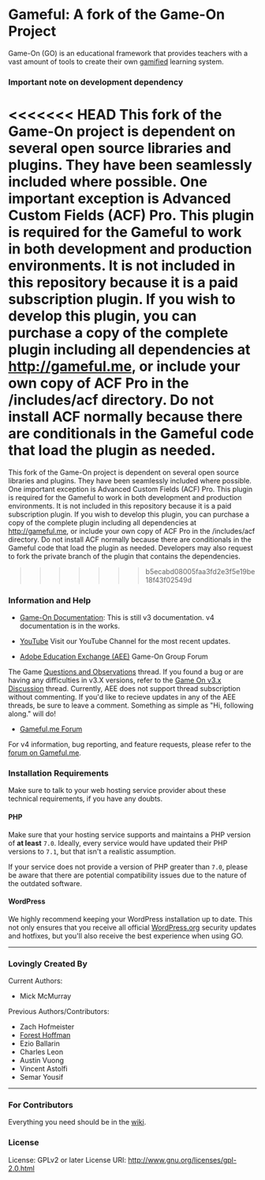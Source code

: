# Gameful: A fork of the Game-On Project

Game-On (GO) is an educational framework that provides teachers with a vast amount of tools to create their own <a href="http://en.wikipedia.org/wiki/Gamification" target="_blank">gamified</a> learning system.

### Important note on development dependency
<<<<<<< HEAD
This fork of the Game-On project is dependent on several open source libraries and plugins. They have been seamlessly included where possible.  One important exception is Advanced Custom Fields (ACF) Pro. This plugin is required for the Gameful to work in both development and production environments. It is not included in this repository because it is a paid subscription plugin. If you wish to develop this plugin, you can purchase a copy of the complete plugin including all dependencies at http://gameful.me, or include your own copy of ACF Pro in the /includes/acf directory. Do not install ACF normally because there are conditionals in the Gameful code that load the plugin as needed.
=======

This fork of the Game-On project is dependent on several open source libraries and plugins. They have been seamlessly included where possible.  One important exception is Advanced Custom Fields (ACF) Pro. This plugin is required for the Gameful to work in both development and production environments. It is not included in this repository because it is a paid subscription plugin. If you wish to develop this plugin, you can purchase a copy of the complete plugin including all dependencies at http://gameful.me, or include your own copy of ACF Pro in the /includes/acf directory. Do not install ACF normally because there are conditionals in the Gameful code that load the plugin as needed. Developers may also request to fork the private branch of the plugin that contains the dependencies.
>>>>>>> b5ecabd08005faa3fd2e3f5e19be18f43f02549d

### Information and Help

* <a href="http://maclab.guhsd.net/game-on" rel="nofollow">Game-On Documentation</a>: This is still v3 documentation.  v4 documentation is in the works.

* <a href='https://www.youtube.com/channel/UC1G3josozpubdzaINcFjk0g' >YouTube</a> Visit our YouTube Channel for the most recent updates.
* <a href="http://edex.adobe.com/group/game-on/discussions/" rel="nofollow">Adobe Education Exchange (AEE)</a> Game-On Group Forum

The Game  <a href="https://edex.adobe.com/group/game-on/discussion/-9038000/" rel="nofollow">Questions and Observations</a> thread.
If you found a bug or are having any difficulties in v3.X versions, refer to the <a href="https://edex.adobe.com/group/game-on/discussion/v9f80aa7d/" rel="nofollow">Game On v3.x Discussion</a> thread.
Currently, AEE does not support thread subscription without commenting. If you'd like to recieve updates in any of the AEE threads, be sure to leave a comment. Something as simple as "Hi, following along." will do!
    
* <a href="https://gameful.me/forums" rel="nofollow">Gameful.me Forum</a></li>

For v4 information, bug reporting, and feature requests, please refer to the <a href="https://gameful.me/forums" rel="nofollow">forum on Gameful.me</a>.


### Installation Requirements

Make sure to talk to your web hosting service provider about these technical requirements, if you have any doubts.

#### PHP

Make sure that your hosting service supports and maintains a PHP version of **at least** `7.0`. Ideally, every service would have updated their PHP versions to `7.1`, but that isn't a realistic assumption. 

If your service does not provide a version of PHP greater than `7.0`, please be aware that there are potential compatibility issues due to the nature of the outdated software.

#### WordPress

We highly recommend keeping your WordPress installation up to date. This not only ensures that you receive all official [WordPress.org](https://wordpress.org/) security updates and hotfixes, but you'll also receive the best experience when using GO.

* * *

### Lovingly Created By

Current Authors:
* Mick McMurray


Previous Authors/Contributors:

* Zach Hofmeister
* <a href='http://foresthoffman.com' target='_blank'>Forest Hoffman</a>
* Ezio Ballarin
* Charles Leon
* Austin Vuong
* Vincent Astolfi
* Semar Yousif

* * *

### For Contributors

Everything you need should be in the [wiki](https://github.com/TheMacLab/game-on/wiki/).

### License
License:           GPLv2 or later
License URI:       http://www.gnu.org/licenses/gpl-2.0.html
